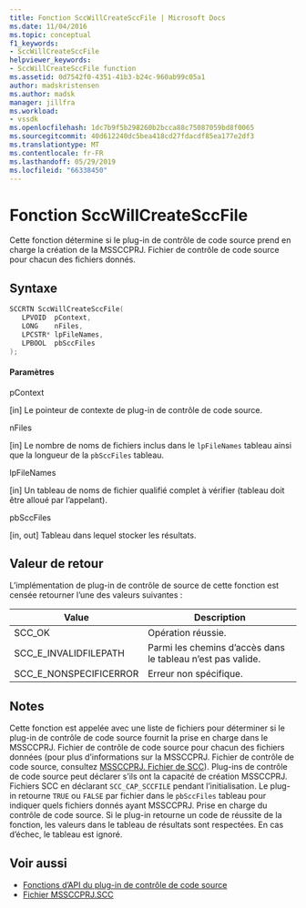 ```yaml
---
title: Fonction SccWillCreateSccFile | Microsoft Docs
ms.date: 11/04/2016
ms.topic: conceptual
f1_keywords:
- SccWillCreateSccFile
helpviewer_keywords:
- SccWillCreateSccFile function
ms.assetid: 0d7542f0-4351-41b3-b24c-960ab99c05a1
author: madskristensen
ms.author: madsk
manager: jillfra
ms.workload:
- vssdk
ms.openlocfilehash: 1dc7b9f5b298260b2bcca88c75087059bd8f0065
ms.sourcegitcommit: 40d612240dc5bea418cd27fdacdf85ea177e2df3
ms.translationtype: MT
ms.contentlocale: fr-FR
ms.lasthandoff: 05/29/2019
ms.locfileid: "66338450"
---
```

# <a name="sccwillcreatesccfile-function"></a>Fonction SccWillCreateSccFile
Cette fonction détermine si le plug-in de contrôle de code source prend en charge la création de la MSSCCPRJ. Fichier de contrôle de code source pour chacun des fichiers donnés.

## <a name="syntax"></a>Syntaxe

```cpp
SCCRTN SccWillCreateSccFile(
   LPVOID  pContext,
   LONG    nFiles,
   LPCSTR* lpFileNames,
   LPBOOL  pbSccFiles
);
```

#### <a name="parameters"></a>Paramètres
 pContext

[in] Le pointeur de contexte de plug-in de contrôle de code source.

 nFiles

[in] Le nombre de noms de fichiers inclus dans le `lpFileNames` tableau ainsi que la longueur de la `pbSccFiles` tableau.

 lpFileNames

[in] Un tableau de noms de fichier qualifié complet à vérifier (tableau doit être alloué par l’appelant).

 pbSccFiles

[in, out] Tableau dans lequel stocker les résultats.

## <a name="return-value"></a>Valeur de retour
 L’implémentation de plug-in de contrôle de source de cette fonction est censée retourner l’une des valeurs suivantes :

|Value|Description|
|-----------|-----------------|
|SCC_OK|Opération réussie.|
|SCC_E_INVALIDFILEPATH|Parmi les chemins d’accès dans le tableau n’est pas valide.|
|SCC_E_NONSPECIFICERROR|Erreur non spécifique.|

## <a name="remarks"></a>Notes
 Cette fonction est appelée avec une liste de fichiers pour déterminer si le plug-in de contrôle de code source fournit la prise en charge dans le MSSCCPRJ. Fichier de contrôle de code source pour chacun des fichiers données (pour plus d’informations sur la MSSCCPRJ. Fichier de contrôle de code source, consultez [MSSCCPRJ. Fichier de SCC](../extensibility/mssccprj-scc-file.md)). Plug-ins de contrôle de code source peut déclarer s’ils ont la capacité de création MSSCCPRJ. Fichiers SCC en déclarant `SCC_CAP_SCCFILE` pendant l’initialisation. Le plug-in retourne `TRUE` ou `FALSE` par fichier dans le `pbSccFiles` tableau pour indiquer quels fichiers donnés ayant MSSCCPRJ. Prise en charge du contrôle de code source. Si le plug-in retourne un code de réussite de la fonction, les valeurs dans le tableau de résultats sont respectées. En cas d’échec, le tableau est ignoré.

## <a name="see-also"></a>Voir aussi
- [Fonctions d’API du plug-in de contrôle de code source](../extensibility/source-control-plug-in-api-functions.md)
- [Fichier MSSCCPRJ.SCC](../extensibility/mssccprj-scc-file.md)
